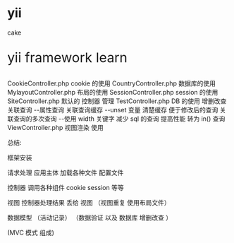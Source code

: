 # yii
cake

<p style="font-size:30px;">
yii     framework  learn

CookieController.php
  cookie 的使用
CountryController.php
 数据库的使用
MylayoutController.php
布局的使用
SessionController.php
  session 的使用
SiteController.php
   默认的 控制器 管理
TestController.php
 DB 的使用
    增删改查
    关联查询
      --属性查询
    关联查询缓存
      --unset 变量  清楚缓存 便于修改后的查询
    关联查询的多次查询
      --使用 width 关键字  减少 sql 的查询 提高性能  转为 in() 查询
ViewController.php
   视图渲染 使用



总结:

框架安装

请求处理
  应用主体  加载各种文件 配置文件

控制器
  调用各种组件 cookie session 等等

视图
  控制器处理结果 丢给 视图 （视图重复 使用布局文件）

数据模型  （活动记录）
（数据验证  以及 数据库 增删改查 ）

(MVC  模式  组成)


</p>
